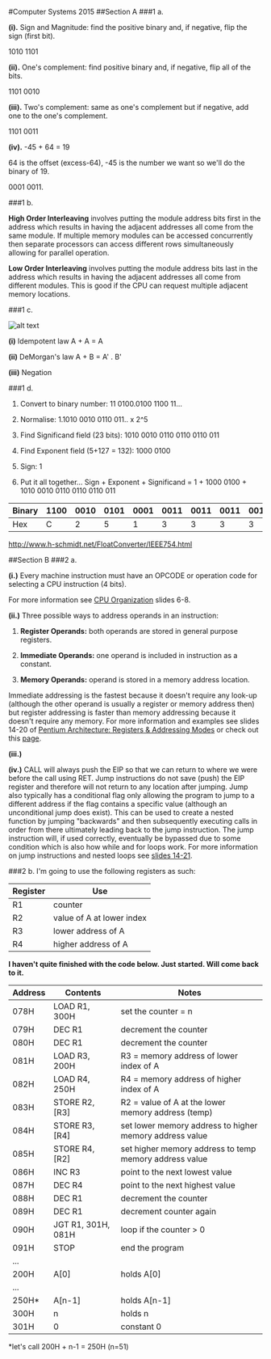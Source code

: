 #Computer Systems 2015
##Section A
###1 a.

**(i).** Sign and Magnitude: find the positive binary and, if negative, flip the sign (first bit).

1010 1101

**(ii).** One's complement: find positive binary and, if negative, flip all of the bits.

1101 0010

**(iii).**  Two's complement: same as one's complement but if negative, add one to the one's complement.

1101 0011

**(iv).** -45 + 64 = 19

64 is the offset (excess-64), -45 is the number we want so we'll do the binary of 19.

0001 0011.

###1 b.

**High Order Interleaving** involves putting the module address bits first in the address
which results in having the adjacent addresses all come from the same module. If multiple memory
modules can be accessed concurrently then separate processors can access different rows simultaneously
allowing for parallel operation.

**Low Order Interleaving** involves putting the module address bits last in the address which results
in having the adjacent addresses all come from different modules.  This is good if the CPU can request
multiple adjacent memory locations.

###1 c.

![alt text](http://hyperphysics.phy-astr.gsu.edu/hbase/electronic/ietron/nor2.gif "Logo Title Text 1")

**(i)** Idempotent law A + A = A 

**(ii)** DeMorgan's law A + B = A' . B'

**(iii)** Negation

###1 d.

1. Convert to binary number: 11 0100.0100 1100 11...

2. Normalise: 1.1010 0010 0110 011.. x 2^5

3. Find Significand field (23 bits): 1010 0010 0110 0110 0110 011

4. Find Exponent field (5+127 = 132): 1000 0100

5. Sign: 1 

6. Put it all together... Sign + Exponent + Significand = 1 + 1000 0100 + 1010 0010 0110 0110 0110 011

| Binary | 1100 | 0010 | 0101 | 0001 | 0011 | 0011 | 0011 |0011 |
|--------|------|------|------|------|------|------|------|-----|
| Hex    | C    | 2    | 5    | 1    | 3    | 3    | 3    | 3   |

http://www.h-schmidt.net/FloatConverter/IEEE754.html

##Section B
###2 a.

**(i.)** Every machine instruction must have an OPCODE or operation code for selecting a CPU instruction (4 bits).

For more information see [CPU Organization](http://www.commsp.ee.ic.ac.uk/~kkleung/Computer_Systems_2015/3_Slides_CPUOrganisation.ppt) slides 6-8.

**(ii.)** Three possible ways to address operands in an instruction:

1. **Register Operands:** both operands are stored in general purpose registers.

2. **Immediate Operands:** one operand is included in instruction as a constant.

3. **Memory Operands:** operand is stored in a memory address location.

Immediate addressing is the fastest because it doesn't require any look-up (although the other operand is usually a register or memory address then) but register addressing is faster than memory addressing because it doesn't require any memory. For more information and examples see slides 14-20 of [Pentium Architecture: Registers & Addressing Modes](http://www.commsp.ee.ic.ac.uk/~kkleung/Computer_Systems_2015/5_Pentium1-2.ppt) or check out this [page](http://www.tutorialspoint.com/assembly_programming/assembly_addressing_modes.htm).

**(iii.)** 

**(iv.)** CALL will always push the EIP so that we can return to where we were before the call using RET. Jump instructions do not save (push) the EIP register and therefore will not return to any location after jumping. Jump also typically has a conditional flag only allowing the program to jump to a different address if the flag contains a specific value (although an unconditional jump does exist). This can be used to create a nested function by jumping "backwards" and then subsequently executing calls in order from there ultimately leading back to the jump instruction. The jump instruction will, if used correctly, eventually be bypassed due to some condition which is also how while and for loops work. For more information on jump instructions and nested loops see [slides 14-21](http://www.commsp.ee.ic.ac.uk/~kkleung/Computer_Systems_2015/6_Pentium3.ppt).

###2 b.
I'm going to use the following registers as such:

Register | Use
---|----
R1 | counter
R2 | value of A at lower index
R3 | lower address of A
R4 | higher address of A

**I haven't quite finished with the code below.  Just started.  Will come back to it.**

Address | Contents            | Notes
--------|---------------------|-------
078H    | LOAD R1, 300H       | set the counter = n 
079H    | DEC R1              | decrement the counter
080H    | DEC R1              | decrement the counter
081H    | LOAD R3, 200H       | R3 = memory address of lower index of A
082H    | LOAD R4, 250H       | R4 = memory address of higher index of A
083H    | STORE R2, [R3]      | R2 = value of A at the lower memory address (temp)
084H    | STORE R3, [R4]      | set lower memory address to higher memory address value
085H    | STORE R4, [R2]      | set higher memory address to temp memory address value
086H    | INC R3              | point to the next lowest value
087H    | DEC R4              | point to the next highest value
088H    | DEC R1              | decrement the counter
089H    | DEC R1              | decrement counter again
090H    | JGT R1, 301H, 081H  | loop if the counter > 0
091H    | STOP                | end the program
...     |                     |
200H    | A[0]                | holds A[0]
...     |                     |
250H*   | A[n-1]              | holds A[n-1]
300H    | n                   | holds n
301H    | 0                   | constant 0

*let's call 200H + n-1 = 250H (n=51)
